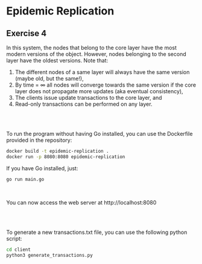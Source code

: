 # Epidemic Replication
## Exercise 4
In this system, the nodes that belong to the core layer have the most modern versions of the object. 
However, nodes belonging to the second layer have the oldest versions. 
Note that:
1. The different nodes of a same layer will always have the same version (maybe old, but the same!), 
2. By time = ∞ all nodes will converge towards the same version if the core layer does not propagate more updates (aka eventual consistency), 
3. The clients issue update transactions to the core layer, and 
4. Read-only transactions can be performed on any layer.

<br>
<br>

To run the program without having Go installed, you can use the Dockerfile provided in the repository:
```bash
docker build -t epidemic-replication .
docker run -p 8080:8080 epidemic-replication
```

If you have Go installed, just:
```bash
go run main.go
```
<br>

You can now access the web server at http://localhost:8080

<br>
<br>

To generate a new transactions.txt file, you can use the following python script:
```bash
cd client
python3 generate_transactions.py
```